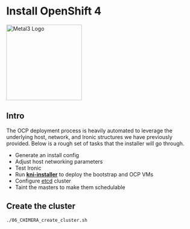 # Install OpenShift 4

<img src="https://avatars0.githubusercontent.com/u/44301270?s=280&v=4" alt="Metal3 Logo" height="200px">

## Intro

The OCP deployment process is heavily automated to leverage the underlying host, network, and Ironic structures we have previously provided. Below is a rough set of tasks that the installer will go through.

* Generate an install config
* Adjust host networking parameters
* Test Ironic
* Run [**kni-installer**](https://github.com/openshift-metalkube/kni-installer) to deploy the bootstrap and OCP VMs
* Configure [etcd](https://coreos.com/etcd/) cluster
* Taint the masters to make them schedulable

## Create the cluster

```
./06_CHIMERA_create_cluster.sh
```
